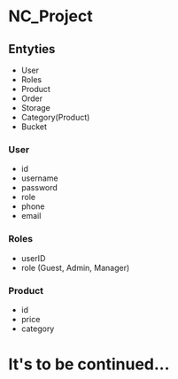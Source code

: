 # NC_Project

## Entyties
* User
* Roles
* Product
* Order
* Storage
* Category(Product)
* Bucket

### User
* id
* username
* password
* role
* phone
* email

### Roles
* userID
* role (Guest, Admin, Manager)

### Product 
* id
* price
* category


# It's to be continued...

